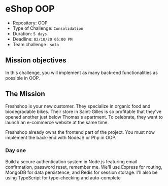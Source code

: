 # eShop OOP

- Repository: OOP
- Type of Challenge: `Consolidation`
- Duration: `5 days`
- Deadline: `02/10/20 05:00 PM`
- Team challenge : `solo`

## Mission objectives

In this challenge, you will implement as many back-end functionalities as possible in OOP.

## The Mission

Freshshop is your new customer. They specialize in organic food and biodegradable bikes. Their store in Saint-Gilles is so profitable that they've opened another just below Thomas's apartment. To celebrate, they want to launch an e-commerce website at the same time.

Freshshop already owns the frontend part of the project. You must now implement the back-end with NodeJS or Php in OOP.

### Day one

Build a secure authentication system in Node.js featuring email confirmation, password reset, remember me.
We'll use Express for routing, MongoDB for data persistence, and Redis for session storage.
I'll also be using TypeScript for type-checking and auto-complete
